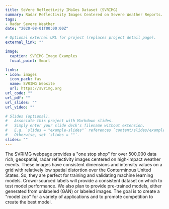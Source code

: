 ```yaml
---
title: SeVere Reflectivity IMaGes Dataset (SVRIMG)
summary: Radar Reflectivity Images Centered on Severe Weather Reports.
tags:
- Radar Severe Weather
date: "2020-08-01T00:00:00Z"

# Optional external URL for project (replaces project detail page).
external_link: ""

image:
  caption: SVRIMG Image Examples
  focal_point: Smart

links:
- icon: images
  icon_pack: fas
  name: SVRIMG Website
  url: https://svrimg.org
url_code: ""
url_pdf: ""
url_slides: ""
url_video: ""

# Slides (optional).
#   Associate this project with Markdown slides.
#   Simply enter your slide deck's filename without extension.
#   E.g. `slides = "example-slides"` references `content/slides/example-slides.md`.
#   Otherwise, set `slides = ""`.
slides: ""
---
```


The SVRIMG webpage provides a "one stop shop" for over 500,000 data rich, geospatial, radar reflectivity images centered on high-impact weather events. These images have consistent dimensions and intensity values on a grid with relatively low spatial distortion over the Conterminous United States. So, they are perfect for training and validating machine learning models. Crowd-sourced labels will provide a consistent dataset on which to test model performance. We also plan to provide pre-trained models, either generated from unlabeled (GAN) or labeled images. The goal is to create a "model zoo" for a variety of applications and to promote competition to create the best model.